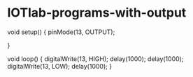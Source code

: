 # IOTlab-programs-with-output

void setup() 
{
  pinMode(13, OUTPUT);

}

void loop() 
{
  digitalWrite(13, HIGH);
  delay(1000);
  delay(1000);
  digitalWrite(13, LOW);
  delay(1000);
}

